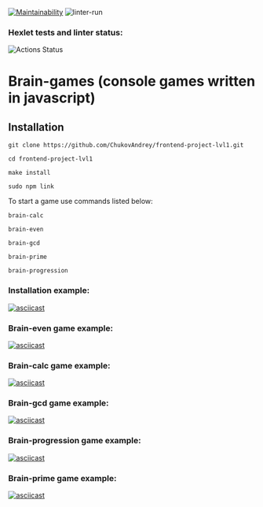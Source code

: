 [![Maintainability](https://api.codeclimate.com/v1/badges/a6582ec1c98f52b57daf/maintainability)](https://codeclimate.com/github/ChukovAndrey/frontend-project-lvl1/maintainability)
![linter-run](https://github.com/ChukovAndrey/frontend-project-lvl1/workflows/linter-run/badge.svg)
### Hexlet tests and linter status:
![Actions Status](/workflows/hexlet-check/badge.svg)

# Brain-games (console games written in javascript)
## Installation
```
git clone https://github.com/ChukovAndrey/frontend-project-lvl1.git
```
```
cd frontend-project-lvl1
```
```
make install
```
```
sudo npm link
```
To start a game use commands listed below:
```
brain-calc
```
```
brain-even
```
```
brain-gcd
```
```
brain-prime
```
```
brain-progression
```
### Installation example:

[![asciicast](https://asciinema.org/a/cRF9BOXKIfjk5FWg4BtvmIxwp.svg)](https://asciinema.org/a/cRF9BOXKIfjk5FWg4BtvmIxwp)
### Brain-even game example:
[![asciicast](https://asciinema.org/a/37VThZ1jrdoxTAtyfdWaCFYDA.svg)](https://asciinema.org/a/37VThZ1jrdoxTAtyfdWaCFYDA)

### Brain-calc game example:
[![asciicast](https://asciinema.org/a/XAnMfSbiZdmt6NJuIJDCvNUy8.svg)](https://asciinema.org/a/XAnMfSbiZdmt6NJuIJDCvNUy8)

### Brain-gcd game example:
[![asciicast](https://asciinema.org/a/thrXlfKjp5jHLSTUxDu8tpNZp.svg)](https://asciinema.org/a/thrXlfKjp5jHLSTUxDu8tpNZp)

### Brain-progression game example:
[![asciicast](https://asciinema.org/a/3ziPHoecxC3ZqrzVAqNqdFu2K.svg)](https://asciinema.org/a/3ziPHoecxC3ZqrzVAqNqdFu2K)

### Brain-prime game example:
[![asciicast](https://asciinema.org/a/PqQI3B9A19nHLgUc3O0Nwgpgm.svg)](https://asciinema.org/a/PqQI3B9A19nHLgUc3O0Nwgpgm)